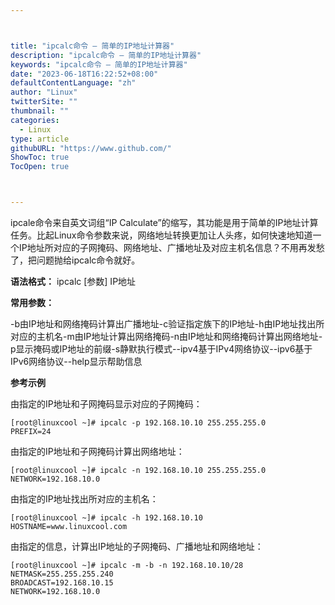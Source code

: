 ```yaml
---



title: "ipcalc命令 – 简单的IP地址计算器"
description: "ipcalc命令 – 简单的IP地址计算器"
keywords: "ipcalc命令 – 简单的IP地址计算器"
date: "2023-06-18T16:22:52+08:00"
defaultContentLanguage: "zh"
author: "Linux"
twitterSite: ""
thumbnail: ""
categories:
  - Linux
type: article
githubURL: "https://www.github.com/"
ShowToc: true
TocOpen: true



---
```


ipcale命令来自英文词组“IP Calculate”的缩写，其功能是用于简单的IP地址计算任务。比起Linux命令参数来说，网络地址转换更加让人头疼，如何快速地知道一个IP地址所对应的子网掩码、网络地址、广播地址及对应主机名信息？不用再发愁了，把问题抛给ipcalc命令就好。

**语法格式：** ipcalc [参数] IP地址

**常用参数：**

-b由IP地址和网络掩码计算出广播地址-c验证指定族下的IP地址-h由IP地址找出所对应的主机名-m由IP地址计算出网络掩码-n由IP地址和网络掩码计算出网络地址-p显示掩码或IP地址的前缀-s静默执行模式--ipv4基于IPv4网络协议--ipv6基于IPv6网络协议--help显示帮助信息

**参考示例**

由指定的IP地址和子网掩码显示对应的子网掩码：

```
[root@linuxcool ~]# ipcalc -p 192.168.10.10 255.255.255.0
PREFIX=24
```

由指定的IP地址和子网掩码计算出网络地址：

```
[root@linuxcool ~]# ipcalc -n 192.168.10.10 255.255.255.0
NETWORK=192.168.10.0
```

由指定的IP地址找出所对应的主机名：

```
[root@linuxcool ~]# ipcalc -h 192.168.10.10
HOSTNAME=www.linuxcool.com
```

由指定的信息，计算出IP地址的子网掩码、广播地址和网络地址：

```
[root@linuxcool ~]# ipcalc -m -b -n 192.168.10.10/28
NETMASK=255.255.255.240
BROADCAST=192.168.10.15
NETWORK=192.168.10.0
```